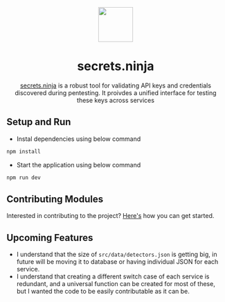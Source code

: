 <div align="center">

<img src='https://github.com/arshadkazmi42/ak-cli/blob/public/logo.jpg' height="80">

# secrets.ninja

[secrets.ninja](https://secrets.ninja) is a robust tool for validating API keys and credentials discovered during pentesting. 
It proivdes a unified interface for testing these keys across services

</div>

## Setup and Run

- Instal dependencies using below command

```bash
npm install
```

- Start the application using below command

```bash
npm run dev
```

## Contributing Modules

Interested in contributing to the project? [Here's](CONTRIBUTING.md) how you can get started.

## Upcoming Features

- I understand that the size of `src/data/detectors.json` is getting big, in future will be moving it to database or having individual JSON for each service.
- I understand that creating a different switch case of each service is redundant, and a universal function can be created for most of these, but I wanted the code to be easily contributable as it can be. 
